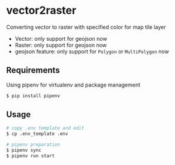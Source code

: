 # vector2raster
Converting vector to raster with specified color for map tile layer

- Vector: only support for geojson now
- Raster: only support for geojson now
- geojson feature: only support for `Polygon` or `MultiPolygon` now

## Requirements
Using pipenv for virtualenv and package management
```bash
$ pip install pipenv
```

## Usage
```bash
# copy .env template and edit
$ cp .env_template .env

# pipenv preparation
$ pipenv sync
$ pipenv run start
```
